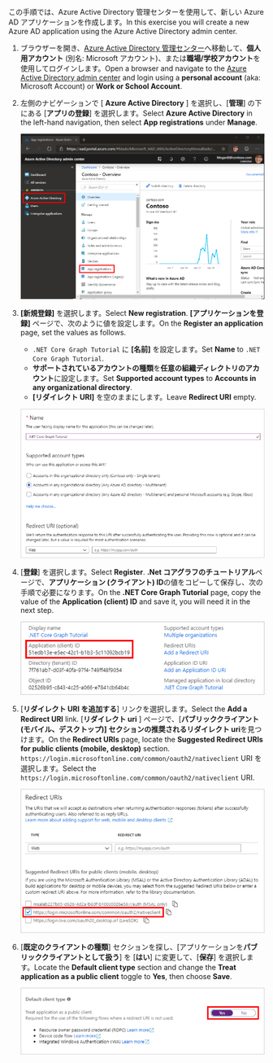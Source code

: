 <!-- markdownlint-disable MD002 MD041 -->

<span data-ttu-id="8590f-101">この手順では、Azure Active Directory 管理センターを使用して、新しい Azure AD アプリケーションを作成します。</span><span class="sxs-lookup"><span data-stu-id="8590f-101">In this exercise you will create a new Azure AD application using the Azure Active Directory admin center.</span></span>

1. <span data-ttu-id="8590f-102">ブラウザーを開き、[Azure Active Directory 管理センター](https://aad.portal.azure.com)へ移動して、**個人用アカウント** (別名: Microsoft アカウント)、または**職場/学校アカウント**を使用してログインします。</span><span class="sxs-lookup"><span data-stu-id="8590f-102">Open a browser and navigate to the [Azure Active Directory admin center](https://aad.portal.azure.com) and login using a **personal account** (aka: Microsoft Account) or **Work or School Account**.</span></span>

1. <span data-ttu-id="8590f-103">左側のナビゲーションで [ **Azure Active Directory** ] を選択し、[**管理**] の下にある [**アプリの登録**] を選択します。</span><span class="sxs-lookup"><span data-stu-id="8590f-103">Select **Azure Active Directory** in the left-hand navigation, then select **App registrations** under **Manage**.</span></span>

    ![<span data-ttu-id="8590f-104">アプリの登録のスクリーンショット</span><span class="sxs-lookup"><span data-stu-id="8590f-104">A screenshot of the App registrations</span></span> ](./images/aad-portal-app-registrations.png)

1. <span data-ttu-id="8590f-105">**[新規登録]** を選択します。</span><span class="sxs-lookup"><span data-stu-id="8590f-105">Select **New registration**.</span></span> <span data-ttu-id="8590f-106">**[アプリケーションを登録]** ページで、次のように値を設定します。</span><span class="sxs-lookup"><span data-stu-id="8590f-106">On the **Register an application** page, set the values as follows.</span></span>

    - <span data-ttu-id="8590f-107">`.NET Core Graph Tutorial` に **[名前]** を設定します。</span><span class="sxs-lookup"><span data-stu-id="8590f-107">Set **Name** to `.NET Core Graph Tutorial`.</span></span>
    - <span data-ttu-id="8590f-108">**サポートされているアカウントの種類**を**任意の組織ディレクトリのアカウント**に設定します。</span><span class="sxs-lookup"><span data-stu-id="8590f-108">Set **Supported account types** to **Accounts in any organizational directory**.</span></span>
    - <span data-ttu-id="8590f-109">**[リダイレクト URI]** を空のままにします。</span><span class="sxs-lookup"><span data-stu-id="8590f-109">Leave **Redirect URI** empty.</span></span>

    ![[アプリケーションの登録] ページのスクリーンショット](./images/aad-register-an-app.png)

1. <span data-ttu-id="8590f-111">[**登録**] を選択します。</span><span class="sxs-lookup"><span data-stu-id="8590f-111">Select **Register**.</span></span> <span data-ttu-id="8590f-112">**.Net コアグラフのチュートリアル**ページで、**アプリケーション (クライアント) ID**の値をコピーして保存し、次の手順で必要になります。</span><span class="sxs-lookup"><span data-stu-id="8590f-112">On the **.NET Core Graph Tutorial** page, copy the value of the **Application (client) ID** and save it, you will need it in the next step.</span></span>

    ![新しいアプリの登録のアプリケーション ID のスクリーンショット](./images/aad-application-id.png)

1. <span data-ttu-id="8590f-114">[**リダイレクト URI を追加する**] リンクを選択します。</span><span class="sxs-lookup"><span data-stu-id="8590f-114">Select the **Add a Redirect URI** link.</span></span> <span data-ttu-id="8590f-115">[**リダイレクト uri** ] ページで、[**パブリッククライアント (モバイル、デスクトップ)] セクションの推奨されるリダイレクト uri**を見つけます。</span><span class="sxs-lookup"><span data-stu-id="8590f-115">On the **Redirect URIs** page, locate the **Suggested Redirect URIs for public clients (mobile, desktop)** section.</span></span> <span data-ttu-id="8590f-116">`https://login.microsoftonline.com/common/oauth2/nativeclient` URI を選択します。</span><span class="sxs-lookup"><span data-stu-id="8590f-116">Select the `https://login.microsoftonline.com/common/oauth2/nativeclient` URI.</span></span>

    ![リダイレクト Uri ページのスクリーンショット](./images/aad-redirect-uris.png)

1. <span data-ttu-id="8590f-118">[**既定のクライアントの種類**] セクションを探し、[アプリケーションを**パブリッククライアントとして扱う**] を [**はい**] に変更して、[**保存**] を選択します。</span><span class="sxs-lookup"><span data-stu-id="8590f-118">Locate the **Default client type** section and change the **Treat application as a public client** toggle to **Yes**, then choose **Save**.</span></span>

    ![[既定のクライアントの種類] セクションのスクリーンショット](./images/aad-default-client-type.png)
